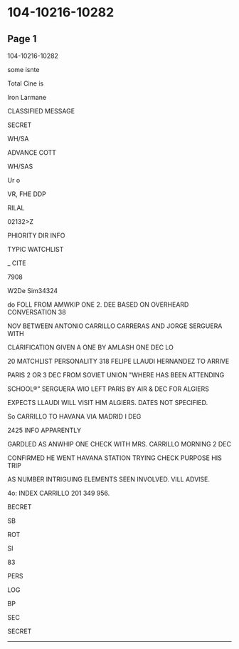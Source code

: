 # 104-10216-10282

## Page 1

104-10216-10282

some isnte

Total Cine is

Iron Larmane

CLASSIFIED MESSAGE

SECRET

WH/SA

ADVANCE COTT

WH/SAS

Ur o

VR, FHE DDP

RILAL

02132>Z

PHIORITY DIR INFO

TYPIC WATCHLIST

_ CITE

7908

W2De Sim34324

do FOLL FROM AMWKIP ONE 2. DEE BASED ON OVERHEARD CONVERSATION 38

NOV BETWEEN ANTONIO CARRILLO CARRERAS AND JORGE SERGUERA WITH

CLARIFICATION GIVEN A ONE BY AMLASH ONE DEC LO

20 MATCHLIST PERSONALITY 318 FELIPE LLAUDI HERNANDEZ TO ARRIVE

PARIS 2 OR 3 DEC FROM SOVIET UNION "WHERE HAS BEEN ATTENDING

SCHOOL®" SERGUERA WIO LEFT PARIS BY AIR & DEC FOR ALGIERS

EXPECTS LLAUDI WILL VISIT HIM ALGIERS. DATES NOT SPECIFIED.

So CARRILLO TO HAVANA VIA MADRID I DEG

2425 INFO APPARENTLY

GARDLED AS ANWHIP ONE CHECK WITH MRS. CARRILLO MORNING 2 DEC

CONFIRMED HE WENT HAVANA STATION TRYING CHECK PURPOSE HIS TRIP

AS NUMBER INTRIGUING ELEMENTS SEEN INVOLVED. VILL ADVISE.

4o: INDEX CARRILLO 201 349 956.

BECRET

SB

ROT

SI

83

PERS

LOG

BP

SEC

SECRET

---

